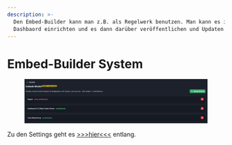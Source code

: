 ```yaml
---
description: >-
  Den Embed-Builder kann man z.B. als Regelwerk benutzen. Man kann es im
  Dashbaord einrichten und es dann darüber veröffentlichen und Updaten.
---
```


# Embed-Builder System

<figure><img src="../.gitbook/assets/chrome_eKRyWcBaUv.png" alt=""><figcaption></figcaption></figure>

Zu den Settings geht es [>>>hier<<<](../dashboard/embed-builder-settings.md) entlang.
